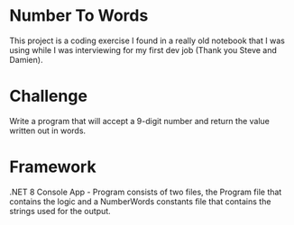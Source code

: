 # Number To Words
This project is a coding exercise I found in a really old notebook that I was using while I was interviewing for my first dev job (Thank you Steve and Damien).

# Challenge
Write a program that will accept a 9-digit number and return the value written out in words. 

# Framework
.NET 8 Console App - Program consists of two files, the Program file that contains the logic and a NumberWords constants file that contains the strings used for the output.